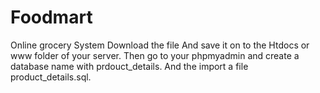 # Foodmart
Online grocery System
Download the file And save it on to the Htdocs or www folder of your server.
Then go to your phpmyadmin and create a database name with prdouct_details.
And the import a file product_details.sql.
